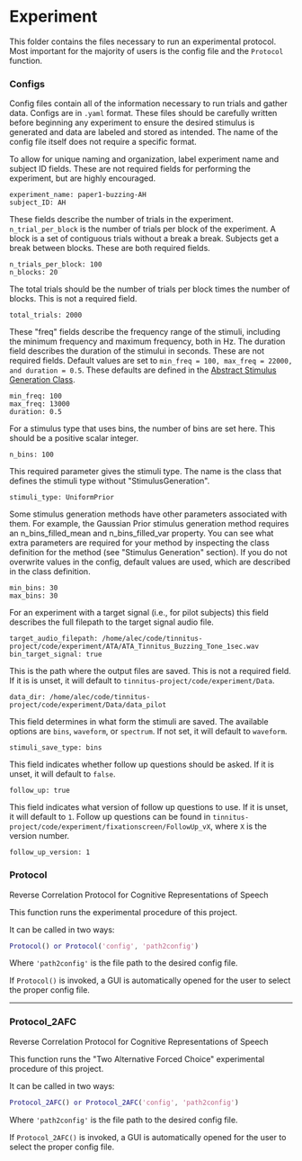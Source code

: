 # Experiment

This folder contains the files necessary to run an experimental protocol. Most important for the majority of users is the config file and the `Protocol` function.

### Configs

Config files contain all of the information necessary to run trials and gather data. Configs are in `.yaml` format. These files should be carefully written before beginning any experiment to ensure the desired stimulus is generated and data are labeled and stored as intended. The name of the config file itself does not require a specific format. 

To allow for unique naming and organization, label experiment name and subject ID fields. These are not required fields for performing the experiment, but are highly encouraged. 

```display
experiment_name: paper1-buzzing-AH
subject_ID: AH
```

These fields describe the number of trials in the experiment. `n_trial_per_block` is the number of trials per block of the experiment. A block is a set of contiguous trials without a break a break. Subjects get a break between blocks. These are both required fields.

```display
n_trials_per_block: 100
n_blocks: 20
```

The total trials should be the number of trials per block times the number of blocks. This is not a required field.

```display
total_trials: 2000
```

These "freq" fields describe the frequency range of the stimuli, including the minimum frequency and maximum frequency, both in Hz. The duration field describes the duration of the stimului in seconds. These are not required fields. Default values are set to `min_freq = 100, max_freq = 22000, and duration = 0.5`. These defaults are defined in the [Abstract Stimulus Generation Class](../stimgen/AbstractStimulusGenerationMethod).

```display
min_freq: 100
max_freq: 13000
duration: 0.5
```

For a stimulus type that uses bins, the number of bins are set here. This should be a positive scalar integer.

```display
n_bins: 100
```

This required parameter gives the stimuli type. The name is the class that defines the stimuli type without "StimulusGeneration".

```display
stimuli_type: UniformPrior
```

Some stimulus generation methods have other parameters associated with them. For example, the Gaussian Prior stimulus generation method requires an n_bins_filled_mean and n_bins_filled_var property. You can see what extra parameters are required for your method by inspecting the class definition for the method (see "Stimulus Generation" section). If you do not overwrite values in the config, default values are used, which are described in the class definition.

```display
min_bins: 30
max_bins: 30
```

For an experiment with a target signal (i.e., for pilot subjects) this field describes the full filepath to the target signal audio file.

```display
target_audio_filepath: /home/alec/code/tinnitus-project/code/experiment/ATA/ATA_Tinnitus_Buzzing_Tone_1sec.wav
bin_target_signal: true
```

This is the path where the output files are saved. This is not a required field. If it is is unset, it will default to `tinnitus-project/code/experiment/Data`.

```display
data_dir: /home/alec/code/tinnitus-project/code/experiment/Data/data_pilot
```

This field determines in what form the stimuli are saved. The available options are `bins`, `waveform`, or `spectrum`. If not set, it will default to `waveform`.

```display
stimuli_save_type: bins
```

This field indicates whether follow up questions should be asked.
If it is unset, it will default to `false`.

```display
follow_up: true
```

This field indicates what version of follow up questions to use.
If it is unset, it will default to `1`. Follow up questions can be found in 
`tinnitus-project/code/experiment/fixationscreen/FollowUp_vX`, where `X` is
the version number. 

```display
follow_up_version: 1
```

### Protocol

Reverse Correlation Protocol for Cognitive Representations of Speech

This function runs the experimental procedure of this project.

It can be called in two ways:
```matlab
Protocol() or Protocol('config', 'path2config')
```
Where `'path2config'` is the file path to the desired config file.

If `Protocol()` is invoked, a GUI is automatically opened for the user to select the proper config file.





-------

### Protocol_2AFC

Reverse Correlation Protocol for Cognitive Representations of Speech

This function runs the "Two Alternative Forced Choice" experimental procedure of this project.

It can be called in two ways:
```matlab
Protocol_2AFC() or Protocol_2AFC('config', 'path2config')
```
Where `'path2config'` is the file path to the desired config file.

If `Protocol_2AFC()` is invoked, a GUI is automatically opened for the user to select the proper config file.



